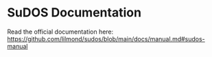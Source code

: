 # SuDOS Documentation
Read the official documentation here: https://github.com/lilmond/sudos/blob/main/docs/manual.md#sudos-manual
